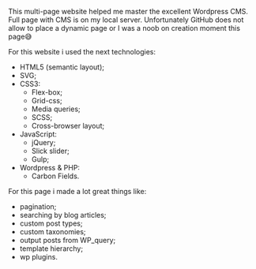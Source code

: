 
This multi-page website helped me master the excellent Wordpress CMS. Full page with CMS is on my local server. Unfortunately GitHub does not allow to place a dynamic page or I was a noob on creation moment this page😅

For this website i used the next technologies:
- HTML5 (semantic layout);
- SVG;
- CSS3:
  - Flex-box;
  - Grid-css;
  - Media queries;
  - SCSS;
  - Cross-browser layout;
- JavaScript:
  - jQuery;
  - Slick slider;
  - Gulp;
- Wordpress & PHP:
  - Carbon Fields.

For this page i made a lot great things like: 
- pagination; 
- searching by blog articles; 
- custom post types;
- custom taxonomies;
- output posts from WP_query;
- template hierarchy;
- wp plugins.
